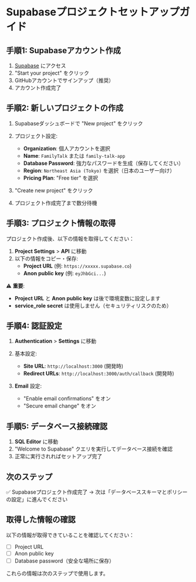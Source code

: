 # Supabaseプロジェクトセットアップガイド

## 手順1: Supabaseアカウント作成

1. [Supabase](https://supabase.com) にアクセス
2. "Start your project" をクリック
3. GitHubアカウントでサインアップ（推奨）
4. アカウント作成完了

## 手順2: 新しいプロジェクトの作成

1. Supabaseダッシュボードで "New project" をクリック
2. プロジェクト設定:
   - **Organization**: 個人アカウントを選択
   - **Name**: `FamilyTalk` または `family-talk-app`
   - **Database Password**: 強力なパスワードを生成（保存してください）
   - **Region**: `Northeast Asia (Tokyo)` を選択（日本のユーザー向け）
   - **Pricing Plan**: "Free tier" を選択

3. "Create new project" をクリック
4. プロジェクト作成完了まで数分待機

## 手順3: プロジェクト情報の取得

プロジェクト作成後、以下の情報を取得してください：

1. **Project Settings** > **API** に移動
2. 以下の情報をコピー・保存:
   - **Project URL** (例: `https://xxxxx.supabase.co`)
   - **Anon public key** (例: `eyJhbGci...`)

⚠️ **重要**:
- **Project URL** と **Anon public key** は後で環境変数に設定します
- **service_role secret** は使用しません（セキュリティリスクのため）

## 手順4: 認証設定

1. **Authentication** > **Settings** に移動
2. 基本設定:
   - **Site URL**: `http://localhost:3000` (開発時)
   - **Redirect URLs**: `http://localhost:3000/auth/callback` (開発時)

3. **Email** 設定:
   - "Enable email confirmations" をオン
   - "Secure email change" をオン

## 手順5: データベース接続確認

1. **SQL Editor** に移動
2. "Welcome to Supabase" クエリを実行してデータベース接続を確認
3. 正常に実行されればセットアップ完了

## 次のステップ

✅ Supabaseプロジェクト作成完了
→ 次は「データベーススキーマとポリシーの設定」に進んでください

## 取得した情報の確認

以下の情報が取得できていることを確認してください：

- [ ] Project URL
- [ ] Anon public key
- [ ] Database password（安全な場所に保存）

これらの情報は次のステップで使用します。